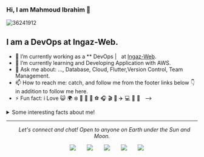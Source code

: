 ### Hi, I am Mahmoud Ibrahim 👋
![36241912](https://user-images.githubusercontent.com/36241912/154845041-d4553b72-c510-49dc-b1af-67c2fff7eb65.jpeg)

## I am a DevOps at Ingaz-Web.

- 🔭 I’m currently working as a ** DevOps |    at [Ingaz-Web](https://www.ingazweb.com/).
- 🌱 I’m currently learning and Developing Application with AWS.
- 💬 Ask me about: ..., Database, Cloud, Flutter,Version Control, Team Management.
- 📫 How to reach me: catch, and follow me from the footer links below 👇 in addition to follow me here.
- ⚡ Fun fact: i Love 😺 🌍 ❄️ 🍎 🍔 🍤 ⚽️ 🎧 🎬 🎤 ✈️ 💻 📱 📸    
-->
<details>
    <summary>Some interesting facts about me!</summary>
    <br>

    - While Coding, Listening Music and developing useful code. ⭐️

    - Watching Youtube, Reading Books, Action, Comics,Historical Fiction, Romance, History books.

    - Learning programming and getting knowledge about AI & ML.

![My github stats](https://github-readme-stats.vercel.app/api?username=mahmoudibra96&show_icons=true)
    
![Most Used Languages](https://github-readme-stats.vercel.app/api/top-langs/?username=mahmoudibra96)
    
![Total Contribution](https://github-readme-streak-stats.herokuapp.com/?user=mahmoudibra96)

#### Programming language i am using :
<img src="https://img.shields.io/badge/java-%23ED8B00.svg?&style=for-the-badge&logo=java&logoColor=white"/>
<img src="https://img.shields.io/badge/Kotlin-0095D5?&style=for-the-badge&logo=kotlin&logoColor=white"/>
<img src="https://img.shields.io/badge/Dart-0175C2?style=for-the-badge&logo=dart&logoColor=white"/>
<img src="https://img.shields.io/badge/python%20-%2314354C.svg?&style=for-the-badge&logo=python&logoColor=white"/>
<img src="https://img.shields.io/badge/node.js%20-%2343853D.svg?&style=for-the-badge&logo=node.js&logoColor=white"/>
<img src="https://img.shields.io/badge/javascript%20-%23323330.svg?&style=for-the-badge&logo=javascript&logoColor=%23F7DF1E"/>
<img src="https://img.shields.io/badge/html5%20-%23E34F26.svg?&style=for-the-badge&logo=html5&logoColor=white"/>
<img src="https://img.shields.io/badge/css3%20-%231572B6.svg?&style=for-the-badge&logo=css3&logoColor=white"/>

#### Frameworks    i am using :
<img src="https://img.shields.io/badge/Flutter%20-%2302569B.svg?&style=for-the-badge&logo=Flutter&logoColor=white" />
<img src="https://img.shields.io/badge/firebase-ffca28?style=for-the-badge&logo=firebase&logoColor=black" />
<img src="https://img.shields.io/badge/Angular-DD0031?style=for-the-badge&logo=angular&logoColor=white" />


#### Version Controls :
<img src="https://img.shields.io/badge/git%20-%23F05033.svg?&style=for-the-badge&logo=git&logoColor=white"/>
<img src="https://img.shields.io/badge/gitlab%20-%23181717.svg?&style=for-the-badge&logo=gitlab&logoColor=white"/>
<img src="https://img.shields.io/badge/github%20-%23121011.svg?&style=for-the-badge&logo=github&logoColor=white"/>

#### Hosting :
<img src="https://img.shields.io/badge/Google%20Cloud%20-%234285F4.svg?&style=for-the-badge&logo=google-cloud&logoColor=white"/>
<img src="https://img.shields.io/badge/firebase%20-%23039BE5.svg?&style=for-the-badge&logo=firebase"/>
    
#### Artificial Intelligence :
<img src="https://img.shields.io/badge/dialogflow-FF9800?style=for-the-badge&logo=dialogflow&logoColor=white"/>
<img src="https://img.shields.io/badge/TensorFlow-FF6F00?style=for-the-badge&logo=tensorflow&logoColor=white"/>

#### IDE :
<img src="https://img.shields.io/badge/Android_Studio-3DDC84?style=for-the-badge&logo=android-studio&logoColor=white"/>
<img src="https://img.shields.io/badge/Visual_Studio_Code-0078D4?style=for-the-badge&logo=visual%20studio%20code&logoColor=white"/>
<img src="https://img.shields.io/badge/PyCharm-000000.svg?&style=for-the-badge&logo=PyCharm&logoColor=white"/>
<img src="https://img.shields.io/badge/Colab-F9AB00?style=for-the-badge&logo=googlecolab&color=525252"/>


#### Others:
<img src="https://img.shields.io/badge/Jupyter%20-%23F37626.svg?&style=for-the-badge&logo=Jupyter&logoColor=white" />
<img src="https://img.shields.io/badge/kubernetes%20-%23326ce5.svg?&style=for-the-badge&logo=kubernetes&logoColor=white"/>

</details>
<hr>
<p align="center">
    <i>Let's connect and chat! Open to anyone on Earth under the Sun and Moon.</i>
<p align="center">
        <a href="https://twitter.com/..." alt="Twitter"><img src="https://img.shields.io/badge/Twitter-1DA1F2?style=for-the-badge&logo=twitter&logoColor=white"></a>
        <a href="https://www.linkedin.com/in/.../" alt="Linkedin"><img src="https://img.shields.io/badge/LinkedIn-0077B5?style=for-the-badge&logo=linkedin&logoColor=white"></a>
        <a href="https://www.instagram.com/.../?hl=en" alt="Instagram"><img src="https://img.shields.io/badge/Instagram-E4405F?style=for-the-badge&logo=instagram&logoColor=white"></a>
        <a href="https://www.facebook.com/..." alt="Facebook"><img src="https://img.shields.io/badge/Facebook-1877F2?style=for-the-badge&logo=facebook&logoColor=white"></a>
        <a href="https://github.com/..." alt="GitHub"><img src="https://img.shields.io/badge/GitHub-100000?style=for-the-badge&logo=github&logoColor=white"></a>
</p> 
</p>
